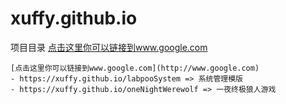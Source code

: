 xuffy.github.io
== 

项目目录
[点击这里你可以链接到www.google.com](http://www.google.com)
```
[点击这里你可以链接到www.google.com](http://www.google.com)
- https://xuffy.github.io/labpooSystem => 系统管理模版
- https://xuffy.github.io/oneNightWerewolf => 一夜终极狼人游戏
```
